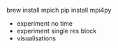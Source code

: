 brew install mpich
pip install mpi4py


* experiment no time
* experiment single res block
* visualisations